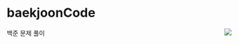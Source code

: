 # baekjoonCode
백준 문제 풀이
<img align='right' src="http://mazassumnida.wtf/api/v2/generate_badge?boj=uhyeon7399">
